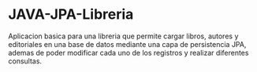 # JAVA-JPA-Libreria

Aplicacion basica para una libreria que permite cargar libros, autores y editoriales en una base de datos mediante una capa de persistencia JPA, ademas de poder modificar cada uno de los registros y realizar diferentes consultas.

